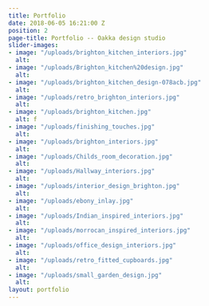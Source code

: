 ```yaml
---
title: Portfolio
date: 2018-06-05 16:21:00 Z
position: 2
page-title: Portfolio -- Oakka design studio
slider-images:
- image: "/uploads/brighton_kitchen_interiors.jpg"
  alt: 
- image: "/uploads/Brighton_kitchen%20design.jpg"
  alt: 
- image: "/uploads/brighton_kitchen_design-078acb.jpg"
  alt: 
- image: "/uploads/retro_brighton_interiors.jpg"
  alt: 
- image: "/uploads/brighton_kitchen.jpg"
  alt: f
- image: "/uploads/finishing_touches.jpg"
  alt: 
- image: "/uploads/brighton_interiors.jpg"
  alt: 
- image: "/uploads/Childs_room_decoration.jpg"
  alt: 
- image: "/uploads/Hallway_interiors.jpg"
  alt: 
- image: "/uploads/interior_design_brighton.jpg"
  alt: 
- image: "/uploads/ebony_inlay.jpg"
  alt: 
- image: "/uploads/Indian_inspired_interiors.jpg"
  alt: 
- image: "/uploads/morrocan_inspired_interiors.jpg"
  alt: 
- image: "/uploads/office_design_interiors.jpg"
  alt: 
- image: "/uploads/retro_fitted_cupboards.jpg"
  alt: 
- image: "/uploads/small_garden_design.jpg"
  alt: 
layout: portfolio
---
```



